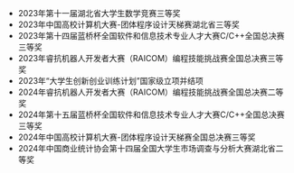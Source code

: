- 2023年第十一届湖北省大学生数学竞赛三等奖
- 2023年中国高校计算机大赛-团体程序设计天梯赛湖北省三等奖
- 2023年第十四届蓝桥杯全国软件和信息技术专业人才大赛C/C++全国总决赛三等奖
- 2023年睿抗机器人开发者大赛（RAICOM）编程技能挑战赛全国总决赛三等奖
- 2023年“大学生创新创业训练计划”国家级立项并结项
- 2024年睿抗机器人开发者大赛（RAICOM）编程技能挑战赛全国总决赛二等奖
- 2024年第十五届蓝桥杯全国软件和信息技术专业人才大赛C/C++全国总决赛三等奖
- 2024年中国高校计算机大赛-团体程序设计天梯赛全国总决赛三等奖
- 2024年中国商业统计协会第十四届全国大学生市场调查与分析大赛湖北省二等奖

